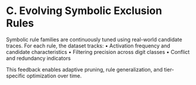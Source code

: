 # C. Evolving Symbolic Exclusion Rules

Symbolic rule families are continuously tuned using real-world candidate traces. For each rule, the dataset tracks:
• Activation frequency and candidate characteristics
• Filtering precision across digit classes
• Conflict and redundancy indicators

This feedback enables adaptive pruning, rule generalization, and tier-specific optimization over time.

